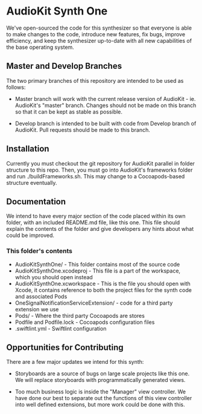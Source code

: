 # AudioKit Synth One

We've open-sourced the code for this synthesizer so that everyone is able to make changes to the code,
introduce new features, fix bugs, improve efficiency, and keep the synthesizer up-to-date with all
new capabilities of the base operating system.

## Master and Develop Branches

The two primary branches of this repository are intended to be used as follows:

* Master branch will work with the current release version of AudioKit - ie. AudioKit's "master" branch. Changes should not be made on this branch so that it can be kept as stable as possible.

* Develop branch is intended to be built with code from Develop branch of AudioKit.  Pull requests should be made to this branch.

## Installation

Currently you must checkout the git repository for AudioKit parallel in folder structure to this repo.
Then, you must go into AudioKit's frameworks folder and run ./buildFrameworks.sh.
This may change to a Cocoapods-based structure eventually.

## Documentation

We intend to have every major section of the code placed within its own folder, with an included
README.md file, like this one. This file should explain the contents of the folder and give developers
any hints about what could be improved.

### This folder's contents

* AudioKitSynthOne/ - This folder contains most of the source code
* AudioKitSynthOne.xcodeproj - This file is a part of the workspace, which you should open instead
* AudioKitSynthOne.xcworkspace - This is the file you should open with Xcode, it contains reference to both the project files for the synth code and associated Pods
* OneSignalNotificationServiceExtension/ - code for a third party extension we use
* Pods/ - Where the third party Cocoapods are stores
* Podfile and Podfile.lock - Cocoapods configuration files
* .swiftlint.yml - Swiftlint configuration

## Opportunities for Contributing

There are a few major updates we intend for this synth:

* Storyboards are a source of bugs on large scale projects like this one.  We will replace storyboards with programmatically generated views.

* Too much business logic is inside the "Manager" view controller.  We have done our best to separate out the functions of this view controller into well defined extensions, but more work could be done with this.


